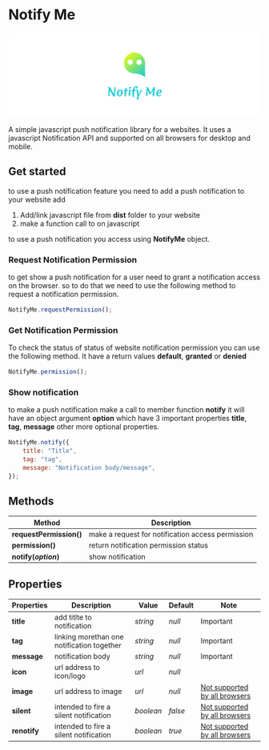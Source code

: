 # Notify Me

![Notify Me](./asset/Notify%20Me%20board.png)

A simple javascript push notification library for a websites. It uses a javascript Notification API and supported on all browsers for desktop and mobile.

## Get started

to use a push notification feature you need to add a push notification to your website add

1. Add/link javascript file from **dist** folder to your website
2. make a function call to on javascript

to use a push notification you access using **NotifyMe** object.


### Request Notification Permission

to get show a push notification for a user need to grant a notification access on the browser. so to do that we need to use the following method to request a notification permission.

```js
NotifyMe.requestPermission();
```

### Get Notification Permission

To check the status of status of website notification permission you can use the following method. It have a  return values **default**, **granted** or **denied**

```js
NotifyMe.permission();
```

### Show notification

to make a push notification make a call to member function **notify** it will have an object argument **option** which have 3 important properties **title**, **tag**, **message** other more optional properties.

``` js
NotifyMe.notify({
    title: "Title",
    tag: "tag",
    message: "Notification body/message",
});
```

## Methods

| Method | Description |
|--|-----|
|**requestPermission()**|make a request for notification access permission |
|**permission()**| return notification permission status|
|**notify(_option_)**|show notification|

## Properties

|Properties | Description | Value | Default | Note|
|----|------|----|----|------ |
|__title__|add titlte to notification | _string_ | _null_|Important|
|**tag**|linking morethan one notification together| _string_ | _null_|Important|
|__message__|notification body| _string_ | _null_|Important|
|__icon__|url address to icon/logo|_url_|_null_||
|**image**|url address to image|_url_|_null_|[Not supported by all browsers](https://developer.mozilla.org/en-US/docs/Web/API/Notification/image#browser_compatibility)|
|**silent**|intended to fire a silent notification|_boolean_|_false_|[Not supported by all browsers](https://developer.mozilla.org/en-US/docs/Web/API/Notification/silent#browser_compatibility)|
|**renotify**|intended to fire a silent notification|_boolean_|_true_|[Not supported by all browsers](https://developer.mozilla.org/en-US/docs/Web/API/Notification/renotify#browser_compatibility)|
